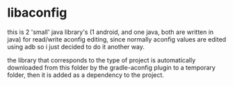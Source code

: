 # libaconfig

this is 2 'small' java library's (1 android, and one java, both are written in java) for read/write aconfig editing, since normally aconfig values are edited using adb so i just decided to do it another way.

the library that corresponds to the type of project is automatically downloaded from this folder by the gradle-aconfig plugin to a temporary folder, then it is added as a dependency to the project.